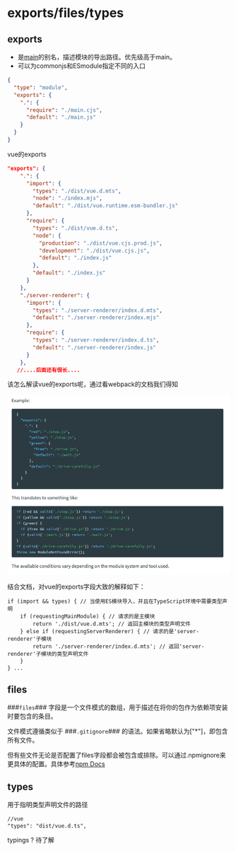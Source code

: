 # exports/files/types

## exports

- 是[main](https://docs.npmjs.com/cli/v10/configuring-npm/package-json#main)的别名，描述模块的导出路径。优先级高于main。
- 可以为commonjs和ESmodule指定不同的入口

```json
{
  "type": "module",
  "exports": {
    ".": {
      "require": "./main.cjs",
      "default": "./main.js"
    }
  }
}
```

vue的exports

```json
"exports": {
    ".": {
      "import": {
        "types": "./dist/vue.d.mts",
        "node": "./index.mjs",
        "default": "./dist/vue.runtime.esm-bundler.js"
      },
      "require": {
        "types": "./dist/vue.d.ts",
        "node": {
          "production": "./dist/vue.cjs.prod.js",
          "development": "./dist/vue.cjs.js",
          "default": "./index.js"
        },
        "default": "./index.js"
      }
    },
    "./server-renderer": {
      "import": {
        "types": "./server-renderer/index.d.mts",
        "default": "./server-renderer/index.mjs"
      },
      "require": {
        "types": "./server-renderer/index.d.ts",
        "default": "./server-renderer/index.js"
      }
    },
   //....后面还有很长....
```

该怎么解读vue的exports呢，通过看webpack的文档我们得知

![Untitled](./img/exports.png)

结合文档，对vue的exports字段大致的解释如下：

```tsx
if (import && types) { // 当使用ES模块导入，并且在TypeScript环境中需要类型声明
	if (requestingMainModule) { // 请求的是主模块
		return './dist/vue.d.mts'; // 返回主模块的类型声明文件
	} else if (requestingServerRenderer) { // 请求的是'server-renderer'子模块
		return './server-renderer/index.d.mts'; // 返回'server-renderer'子模块的类型声明文件
	}
} ...
```

## files

 ###`files`### 字段是一个文件模式的数组，用于描述在将你的包作为依赖项安装时要包含的条目。

文件模式遵循类似于 ###`.gitignore`### 的语法。如果省略默认为["*"]，即包含所有文件。

但有些文件无论是否配置了files字段都会被包含或排除。可以通过.npmignore来更具体的配置。具体参考[npm Docs](https://docs.npmjs.com/cli/v10/configuring-npm/package-json#files)

## types

用于指明类型声明文件的路径

```tsx
//vue
"types": "dist/vue.d.ts",
```

typings ? 待了解